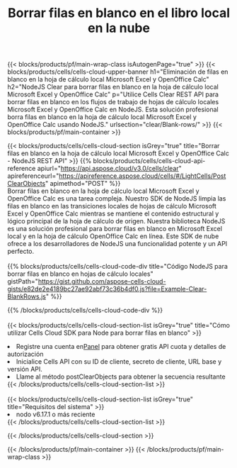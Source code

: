 ﻿---
title:  Borrar filas en blanco en el libro local en la nube
description: API y SDK en la nube para borrar filas en blanco en Microsoft Excel y OpenOffice Calc. Borre filas en blanco en hojas de cálculo locales mediante Cells Cloud API. El SDK admite tipos de lenguajes de desarrollo. Incluyen Android, C#, Go, Java, NodeJS, Perl, PHP, Python, Ruby y Swift.
---
{{< blocks/products/pf/main-wrap-class isAutogenPage="true" >}}
{{< blocks/products/cells/cells-cloud-upper-banner h1="Eliminación de filas en blanco en la hoja de cálculo local Microsoft Excel y OpenOffice Calc" h2="NodeJS Clear para borrar filas en blanco en la hoja de cálculo local Microsoft Excel y OpenOffice Calc" p="Utilice Cells Clear REST API para borrar filas en blanco en los flujos de trabajo de hojas de cálculo locales Microsoft Excel y OpenOffice Calc en NodeJS. Esta solución profesional borra filas en blanco en la hoja de cálculo local Microsoft Excel y OpenOffice Calc usando NodeJS." urlsection="clear/Blank-rows/" >}}
{{< blocks/products/pf/main-container >}}

{{< blocks/products/cells/cells-cloud-section isGrey="true" title="Borrar filas en blanco en la hoja de cálculo local Microsoft Excel y OpenOffice Calc - NodeJS REST API" >}}
{{% blocks/products/cells/cells-cloud-api-reference apiurl="https://api.aspose.cloud/v3.0/cells/clear" apireferenceurl="https://apireference.aspose.cloud/cells/#/LightCells/PostClearObjects" apimethod="POST" %}}
<br/>
Borrar filas en blanco en la hoja de cálculo local Microsoft Excel y OpenOffice Calc es una tarea compleja. Nuestro SDK de NodeJS limpia las filas en blanco en las transiciones locales de hojas de cálculo Microsoft Excel y OpenOffice Calc mientras se mantiene el contenido estructural y lógico principal de la hoja de cálculo de origen. Nuestra biblioteca NodeJS es una solución profesional para borrar filas en blanco en Microsoft Excel local y en la hoja de cálculo OpenOffice Calc en línea. Este SDK de nube ofrece a los desarrolladores de NodeJS una funcionalidad potente y un API perfecto.
<br/>
<br/>
{{% blocks/products/cells/cells-cloud-code-div title="Código NodeJS para borrar filas en blanco en hojas de cálculo locales" gistPath="https://gist.github.com/aspose-cells-cloud-gists/e82de2e4189bc27ae92abf73c36b4df0.js?file=Example-Clear-BlankRows.js" %}}
  
{{% /blocks/products/cells/cells-cloud-code-div %}}
<br/>
<br/>
{{< blocks/products/cells/cells-cloud-section-list isGrey="true" title="Cómo utilizar Cells Cloud SDK para Node para borrar filas en blanco" >}}
<li> Registre una cuenta en<a href="https://dashboard.aspose.cloud/">Panel</a> para obtener gratis API cuota y detalles de autorización</li>
<li>Inicialice Cells API con su ID de cliente, secreto de cliente, URL base y versión API.</li>
<li>Llame al método postClearObjects para obtener la secuencia resultante</li>
{{< /blocks/products/cells/cells-cloud-section-list >}}
<br/>
<br/>
{{< blocks/products/cells/cells-cloud-section-list isGrey="true" title="Requisitos del sistema" >}}
<li>nodo v6.17.1 o más reciente</li>
{{< /blocks/products/cells/cells-cloud-section-list >}}

{{< /blocks/products/cells/cells-cloud-section >}}

{{< /blocks/products/pf/main-container >}}
{{< /blocks/products/pf/main-wrap-class >}}
